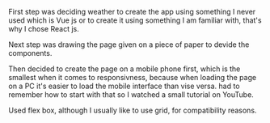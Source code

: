 First step was deciding weather to create the app using something I never used which is Vue js or to create it using something I am familiar with, that's why I chose React js. 


Next step was drawing the page given on a piece of paper to devide the components.

Then decided to create the page on a mobile phone first, which is the smallest when it comes to responsivness, because when loading the page on a PC it's easier to load the mobile interface than vise versa. had to remember how to start with that so I watched a small tutorial on YouTube.

Used flex box, although I usually like to use grid, for compatibility reasons.

